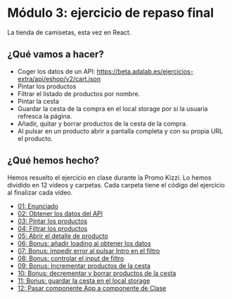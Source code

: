 # Módulo 3: ejercicio de repaso final

La tienda de camisetas, esta vez en React.

## ¿Qué vamos a hacer?

- Coger los datos de un API: https://beta.adalab.es/ejercicios-extra/api/eshop/v2/cart.json
- Pintar los productos
- Filtrar el listado de productos por nombre.
- Pintar la cesta
- Guardar la cesta de la compra en el local storage por si la usuaria refresca la página.
- Añadir, quitar y borrar productos de la cesta de la compra.
- Al pulsar en un producto abrir a pantalla completa y con su propia URL el producto.

## ¿Qué hemos hecho?

Hemos resuelto el ejercicio en clase durante la Promo Kizzi. Lo hemos dividido en 12 vídeos y carpetas. Cada carpeta tiene el código del ejercicio al finalizar cada vídeo.

- [01: Enunciado](https://youtu.be/JIr2nj1BzVM)
- [02: Obtener los datos del API](https://youtu.be/3iJTKLu1E5M)
- [03: Pintar los productos](https://youtu.be/RZFcujV5Lpc)
- [04: Filtrar los productos](https://youtu.be/fsp8Y1GGzSw)
- [05: Abrir el detalle de producto](https://youtu.be/d6ZTMFCu7oA)
- [06: Bonus: añadir loading al obtener los datos](https://youtu.be/7wqUTBJQvD4)
- [07: Bonus: impedir error al pulsar Intro en el filtro](https://youtu.be/4pogH1TUEuE)
- [08: Bonus: controlar el input de filtro](https://youtu.be/-lX_1LmLMbw)
- [09: Bonus: Incrementar productos de la cesta](https://youtu.be/Dz35dNJk1Cc)
- [10: Bonus: decrementar y borrar productos de la cesta](https://www.youtube.com/watch?v=cMEpHV7FbnE)
- [11: Bonus: guardar la cesta en el local storage](https://www.youtube.com/watch?v=6ahr9tJm4a4)
- [12: Pasar componente App a componente de Clase](https://www.youtube.com/watch?v=HxsGrbzDmE4)
